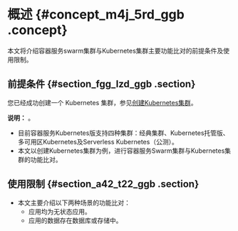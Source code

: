 # 概述 {#concept_m4j_5rd_ggb .concept}

本文将介绍容器服务swarm集群与Kubernetes集群主要功能比对的前提条件及使用限制。

## 前提条件 {#section_fgg_lzd_ggb .section}

您已经成功创建一个 Kubernetes 集群，参见[创建Kubernetes集群](../../../../intl.zh-CN/用户指南/Kubernetes集群/集群管理/创建Kubernetes集群.md#)。

**说明：** 。

-   目前容器服务Kubernetes版支持四种集群：经典集群、Kubernetes托管版、多可用区Kubernetes及Serverless Kubernetes（公测）。
-   本文以创建Kubernetes集群为例，进行容器服务Swarm集群与Kubernetes集群的功能比对。

## 使用限制 {#section_a42_t22_ggb .section}

-   本文主要介绍以下两种场景的功能比对：
    -   应用均为无状态应用。
    -   应用的数据存在数据库或存储中。

